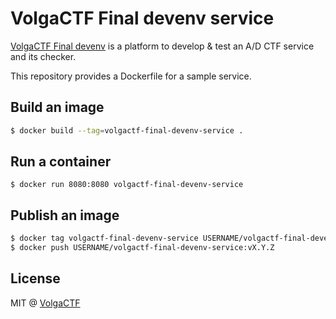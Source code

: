 # VolgaCTF Final devenv service

[VolgaCTF Final devenv](https://github.com/VolgaCTF/volgactf-final-devenv) is a platform to develop & test an A/D CTF service and its checker.

This repository provides a Dockerfile for a sample service.

## Build an image

```sh
$ docker build --tag=volgactf-final-devenv-service .
```

## Run a container

```
$ docker run 8080:8080 volgactf-final-devenv-service
```

## Publish an image

```sh
$ docker tag volgactf-final-devenv-service USERNAME/volgactf-final-devenv-service:vX.Y.Z
$ docker push USERNAME/volgactf-final-devenv-service:vX.Y.Z
```

## License
MIT @ [VolgaCTF](https://github.com/VolgaCTF)
